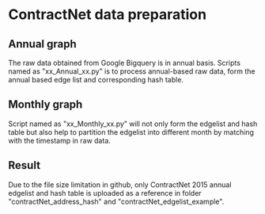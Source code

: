 # ContractNet data preparation 

## Annual graph 
The raw data obtained from Google Bigquery is in annual basis.
Scripts named as "xx_Annual_xx.py" is to process annual-based raw data, form the annual based edge list and corresponding hash table. 

## Monthly graph 
Script named as "xx_Monthly_xx.py" will not only form the edgelist and hash table but also help to partition the edgelist into different month by matching with the timestamp in raw data.

## Result
Due to the file size limitation in github, only ContractNet 2015 annual edgelist and hash table is uploaded as a reference in folder "contractNet_address_hash" and "contractNet_edgelist_example".

